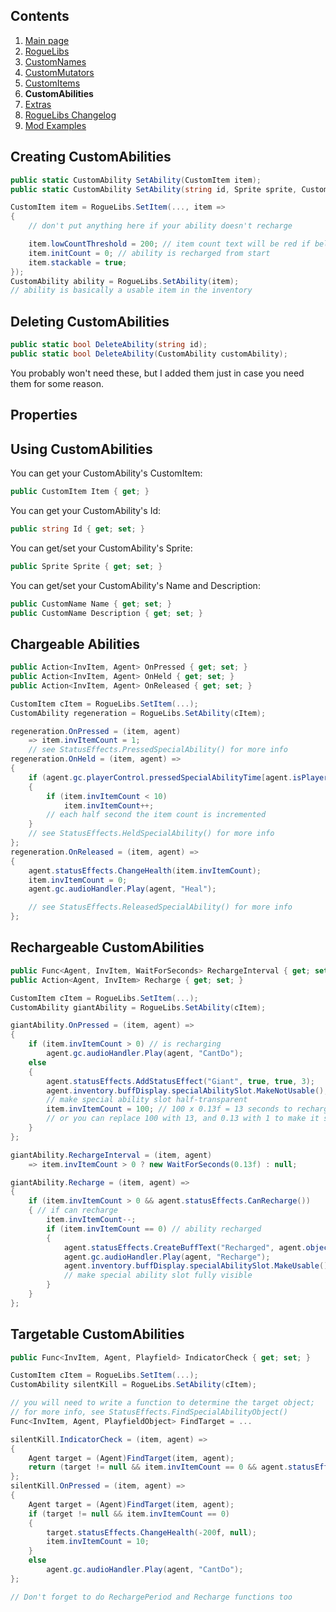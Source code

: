 ﻿## Contents ##

1. [Main page](https://github.com/Abbysssal/RogueLibs)
2. [RogueLibs](./RogueLibs.md)
3. [CustomNames](./CustomNames.md)
4. [CustomMutators](./CustomMutators.md)
5. [CustomItems](./CustomItems.md)
6. **CustomAbilities**
7. [Extras](./Extras.md)
8. [RogueLibs Changelog](./Changelog.md)
9. [Mod Examples](./Examples.md)

## Creating CustomAbilities ##
```cs
public static CustomAbility SetAbility(CustomItem item);
public static CustomAbility SetAbility(string id, Sprite sprite, CustomNameInfo name, CustomNameInfo description, Action<InvItem> setupDetails);
```
```cs
CustomItem item = RogueLibs.SetItem(..., item =>
{
    // don't put anything here if your ability doesn't recharge

    item.lowCountThreshold = 200; // item count text will be red if below this amount
    item.initCount = 0; // ability is recharged from start
    item.stackable = true;
});
CustomAbility ability = RogueLibs.SetAbility(item);
// ability is basically a usable item in the inventory
```
## Deleting CustomAbilities ##
```cs
public static bool DeleteAbility(string id);
public static bool DeleteAbility(CustomAbility customAbility);
```
You probably won't need these, but I added them just in case you need them for some reason.
## Properties ##

## Using CustomAbilities ##
You can get your CustomAbility's CustomItem:
```cs
public CustomItem Item { get; }
```
You can get your CustomAbility's Id:
```cs
public string Id { get; set; }
```
You can get/set your CustomAbility's Sprite:
```cs
public Sprite Sprite { get; set; }
```
You can get/set your CustomAbility's Name and Description:
```cs
public CustomName Name { get; set; }
public CustomName Description { get; set; }
```
## Chargeable Abilities ##
```cs
public Action<InvItem, Agent> OnPressed { get; set; }
public Action<InvItem, Agent> OnHeld { get; set; }
public Action<InvItem, Agent> OnReleased { get; set; }
```
```cs
CustomItem cItem = RogueLibs.SetItem(...);
CustomAbility regeneration = RogueLibs.SetAbility(cItem);

regeneration.OnPressed = (item, agent)
    => item.invItemCount = 1;
    // see StatusEffects.PressedSpecialAbility() for more info
regeneration.OnHeld = (item, agent) =>
{
    if (agent.gc.playerControl.pressedSpecialAbilityTime[agent.isPlayer - 1] * 2f > item.invItemCount)
    {
        if (item.invItemCount < 10)
            item.invItemCount++;
        // each half second the item count is incremented
    }
    // see StatusEffects.HeldSpecialAbility() for more info
};
regeneration.OnReleased = (item, agent) =>
{
    agent.statusEffects.ChangeHealth(item.invItemCount);
    item.invItemCount = 0;
    agent.gc.audioHandler.Play(agent, "Heal");

    // see StatusEffects.ReleasedSpecialAbility() for more info
};
```
## Rechargeable CustomAbilities ##
```cs
public Func<Agent, InvItem, WaitForSeconds> RechargeInterval { get; set; }
public Action<Agent, InvItem> Recharge { get; set; }
```
```cs
CustomItem cItem = RogueLibs.SetItem(...);
CustomAbility giantAbility = RogueLibs.SetAbility(cItem);

giantAbility.OnPressed = (item, agent) =>
{
    if (item.invItemCount > 0) // is recharging
        agent.gc.audioHandler.Play(agent, "CantDo");
    else
    {
        agent.statusEffects.AddStatusEffect("Giant", true, true, 3);
        agent.inventory.buffDisplay.specialAbilitySlot.MakeNotUsable();
        // make special ability slot half-transparent
        item.invItemCount = 100; // 100 x 0.13f = 13 seconds to recharge
        // or you can replace 100 with 13, and 0.13 with 1 to make it simpler
    }
};

giantAbility.RechargeInterval = (item, agent)
    => item.invItemCount > 0 ? new WaitForSeconds(0.13f) : null;

giantAbility.Recharge = (item, agent) =>
{
    if (item.invItemCount > 0 && agent.statusEffects.CanRecharge())
    { // if can recharge
        item.invItemCount--;
        if (item.invItemCount == 0) // ability recharged
        {
            agent.statusEffects.CreateBuffText("Recharged", agent.objectNetID);
            agent.gc.audioHandler.Play(agent, "Recharge");
            agent.inventory.buffDisplay.specialAbilitySlot.MakeUsable();
            // make special ability slot fully visible
        }
    }
};
```
## Targetable CustomAbilities ##
```cs
public Func<InvItem, Agent, Playfield> IndicatorCheck { get; set; }
```
```cs
CustomItem cItem = RogueLibs.SetItem(...);
CustomAbility silentKill = RogueLibs.SetAbility(cItem);

// you will need to write a function to determine the target object;
// for more info, see StatusEffects.FindSpecialAbilityObject()
Func<InvItem, Agent, PlayfieldObject> FindTarget = ...

silentKill.IndicatorCheck = (item, agent) =>
{
    Agent target = (Agent)FindTarget(item, agent);
    return (target != null && item.invItemCount == 0 && agent.statusEffects.CanShowSpecialAbilityIndicator()) ? target : null;
};
silentKill.OnPressed = (item, agent) =>
{
    Agent target = (Agent)FindTarget(item, agent);
    if (target != null && item.invItemCount == 0)
    {
        target.statusEffects.ChangeHealth(-200f, null);
        item.invItemCount = 10;
    }
    else
        agent.gc.audioHandler.Play(agent, "CantDo");
};

// Don't forget to do RechargePeriod and Recharge functions too
```






